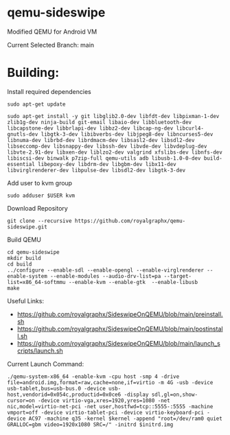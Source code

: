 # qemu-sideswipe
Modified QEMU for Android VM

Current Selected Branch: main

# Building:

Install required dependencies
```
sudo apt-get update

sudo apt-get install -y git libglib2.0-dev libfdt-dev libpixman-1-dev zlib1g-dev ninja-build git-email libaio-dev libbluetooth-dev libcapstone-dev libbrlapi-dev libbz2-dev libcap-ng-dev libcurl4-gnutls-dev libgtk-3-dev libibverbs-dev libjpeg8-dev libncurses5-dev libnuma-dev librbd-dev librdmacm-dev libsasl2-dev libsdl2-dev libseccomp-dev libsnappy-dev libssh-dev libvde-dev libvdeplug-dev libvte-2.91-dev libxen-dev liblzo2-dev valgrind xfslibs-dev libnfs-dev libiscsi-dev binwalk p7zip-full qemu-utils adb libusb-1.0-0-dev build-essential libepoxy-dev libdrm-dev libgbm-dev libx11-dev libvirglrenderer-dev libpulse-dev libsdl2-dev libgtk-3-dev
```

Add user to kvm group
```
sudo adduser $USER kvm
```

Download Repository
```
git clone --recursive https://github.com/royalgraphx/qemu-sideswipe.git
```

Build QEMU
```
cd qemu-sideswipe
mkdir build
cd build
../configure --enable-sdl --enable-opengl --enable-virglrenderer --enable-system --enable-modules --audio-drv-list=pa --target-list=x86_64-softmmu --enable-kvm --enable-gtk  --enable-libusb
make
```

Useful Links:
- https://github.com/royalgraphx/SideswipeOnQEMU/blob/main/preinstall.sh
- https://github.com/royalgraphx/SideswipeOnQEMU/blob/main/postinstall.sh
- https://github.com/royalgraphx/SideswipeOnQEMU/blob/main/launch_scripts/launch.sh


Current Launch Command:
```
./qemu-system-x86_64 -enable-kvm -cpu host -smp 4 -drive file=android.img,format=raw,cache=none,if=virtio -m 4G -usb -device usb-tablet,bus=usb-bus.0 -device usb-host,vendorid=0x054c,productid=0x0ce6 -display sdl,gl=on,show-cursor=on -device virtio-vga,xres=1920,yres=1080 -net nic,model=virtio-net-pci -net user,hostfwd=tcp::5555-:5555 -machine vmport=off -device virtio-tablet-pci -device virtio-keyboard-pci -device AC97 -machine q35 -kernel $kernel -append "root=/dev/ram0 quiet GRALLOC=gbm video=1920x1080 SRC=/" -initrd $initrd.img
```
